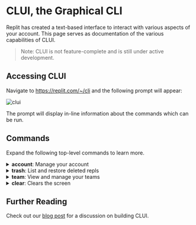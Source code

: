 # CLUI, the Graphical CLI

Replit has created a text-based interface to interact with various aspects of your account. This page serves as documentation of the various capabilities of CLUI.

> Note: CLUI is not feature-complete and is still under active development. 

## Accessing CLUI

Navigate to https://replit.com/~/cli and the following prompt will appear:

![clui](https://replit-docs-images.bardia.repl.co/images/misc/clui.png)

The prompt will display in-line information about the commands which can be run.

## Commands
Expand the following top-level commands to learn more.

<details>
  <summary><b>account</b>: Manage your account</summary>

  `account view-warns` <br></br>
  View warnings you have been issued.

  `account change-username` <br></br>
  Change your username (this can only be done once).

</details>

<details>
  <summary><b>trash</b>: List and restore deleted repls</summary>

  `trash restore --title $title` <br></br>
  Restore a deleted repl by its title. If multiple repls exist with the same name, the most recently deleted repl will be restored.

  `trash view` <br></br>
  View your most recently deleted repls.

</details>

<details>
  <summary><b>team</b>: View and manage your teams</summary>

  `view` <br></br>>
  View the members of your team.
  
  `transfer-repl` <br></br>
  Transfer an own repl to team.

</details>

<details>
  <summary><b>clear</b>: Clears the screen</summary>

  `clear` <br></br>
  Clears screen.
</details>

## Further Reading
Check out our [blog post](https://blog.replit.com/clui) for a discussion on building CLUI.
